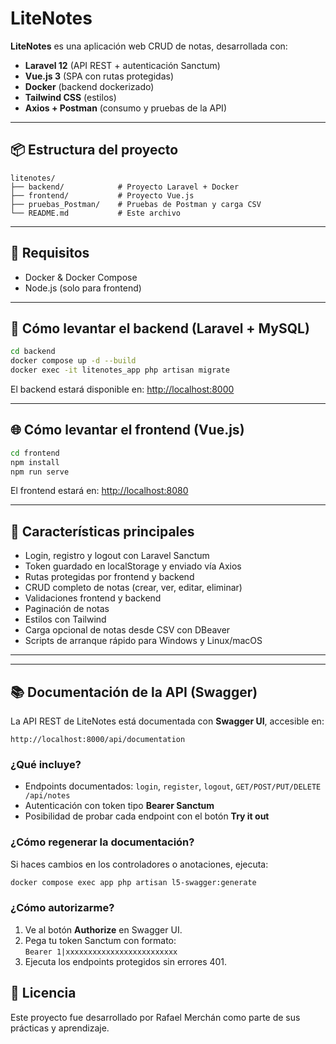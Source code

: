 # LiteNotes

**LiteNotes** es una aplicación web CRUD de notas, desarrollada con:

- **Laravel 12** (API REST + autenticación Sanctum)
- **Vue.js 3** (SPA con rutas protegidas)
- **Docker** (backend dockerizado)
- **Tailwind CSS** (estilos)
- **Axios + Postman** (consumo y pruebas de la API)

---

## 📦 Estructura del proyecto

```
litenotes/
├── backend/            # Proyecto Laravel + Docker
├── frontend/           # Proyecto Vue.js
├── pruebas_Postman/    # Pruebas de Postman y carga CSV
└── README.md           # Este archivo
```

---

## 🚀 Requisitos

- Docker & Docker Compose
- Node.js (solo para frontend)

---

## 🐳 Cómo levantar el backend (Laravel + MySQL)

```bash
cd backend
docker compose up -d --build
docker exec -it litenotes_app php artisan migrate
```

El backend estará disponible en: [http://localhost:8000](http://localhost:8000)

---

## 🌐 Cómo levantar el frontend (Vue.js)

```bash
cd frontend
npm install
npm run serve
```

El frontend estará en: [http://localhost:8080](http://localhost:8080)

---

## 🧪 Características principales

- Login, registro y logout con Laravel Sanctum
- Token guardado en localStorage y enviado vía Axios
- Rutas protegidas por frontend y backend
- CRUD completo de notas (crear, ver, editar, eliminar)
- Validaciones frontend y backend
- Paginación de notas
- Estilos con Tailwind
- Carga opcional de notas desde CSV con DBeaver
- Scripts de arranque rápido para Windows y Linux/macOS

---


---

## 📚 Documentación de la API (Swagger)

La API REST de LiteNotes está documentada con **Swagger UI**, accesible en:

```
http://localhost:8000/api/documentation
```

### ¿Qué incluye?
- Endpoints documentados: `login`, `register`, `logout`, `GET/POST/PUT/DELETE /api/notes`
- Autenticación con token tipo **Bearer Sanctum**
- Posibilidad de probar cada endpoint con el botón **Try it out**

### ¿Cómo regenerar la documentación?

Si haces cambios en los controladores o anotaciones, ejecuta:

```bash
docker compose exec app php artisan l5-swagger:generate
```

### ¿Cómo autorizarme?

1. Ve al botón **Authorize** en Swagger UI.
2. Pega tu token Sanctum con formato:  
   `Bearer 1|xxxxxxxxxxxxxxxxxxxxxxxxx`
3. Ejecuta los endpoints protegidos sin errores 401.


## 📝 Licencia

Este proyecto fue desarrollado por Rafael Merchán como parte de sus prácticas y aprendizaje.